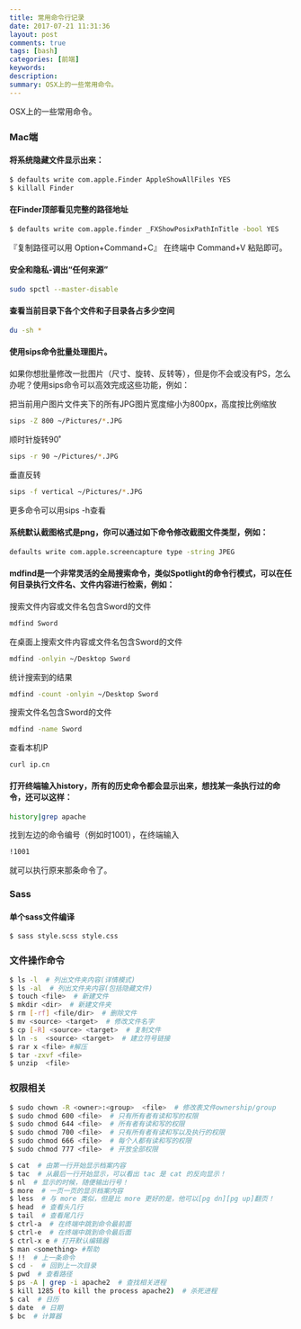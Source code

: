 ```yaml
---
title: 常用命令行记录
date: 2017-07-21 11:31:36
layout: post
comments: true
tags: [bash]
categories: [前端]
keywords:
description:
summary: OSX上的一些常用命令。
---
```


OSX上的一些常用命令。

<!-- more -->
### Mac端
#### 将系统隐藏文件显示出来：
```bash
$ defaults write com.apple.Finder AppleShowAllFiles YES 
$ killall Finder
```

#### 在Finder顶部看见完整的路径地址
```bash
$ defaults write com.apple.finder _FXShowPosixPathInTitle -bool YES
```
『复制路径可以用 Option+Command+C』 在终端中 Command+V 粘贴即可。

#### 安全和隐私-调出“任何来源”
```bash
sudo spctl --master-disable
```

#### 查看当前目录下各个文件和子目录各占多少空间
```bash
du -sh *
```

#### 使用sips命令批量处理图片。
如果你想批量修改一批图片（尺寸、旋转、反转等），但是你不会或没有PS，怎么办呢？使用sips命令可以高效完成这些功能，例如：

把当前用户图片文件夹下的所有JPG图片宽度缩小为800px，高度按比例缩放
```bash
sips -Z 800 ~/Pictures/*.JPG
```

顺时针旋转90˚
```bash
sips -r 90 ~/Pictures/*.JPG
```

垂直反转
```bash
sips -f vertical ~/Pictures/*.JPG
```

更多命令可以用sips -h查看

####  系统默认截图格式是png，你可以通过如下命令修改截图文件类型，例如：
```bash
defaults write com.apple.screencapture type -string JPEG
```


#### mdfind是一个非常灵活的全局搜索命令，类似Spotlight的命令行模式，可以在任何目录执行文件名、文件内容进行检索，例如：

搜索文件内容或文件名包含Sword的文件
```bash
mdfind Sword    
```

在桌面上搜索文件内容或文件名包含Sword的文件
```bash
mdfind -onlyin ~/Desktop Sword
```

统计搜索到的结果
```bash
mdfind -count -onlyin ~/Desktop Sword
```

搜索文件名包含Sword的文件
```bash
mdfind -name Sword
```
查看本机IP
```
curl ip.cn
```
####  打开终端输入history，所有的历史命令都会显示出来，想找某一条执行过的命令，还可以这样：
 ```bash
 history|grep apache
 ```

 找到左边的命令编号（例如时1001），在终端输入
 ```bash
 !1001
 ```
 就可以执行原来那条命令了。

### Sass
#### 单个sass文件编译
```
$ sass style.scss style.css
```

### 文件操作命令
```bash
$ ls -l  # 列出文件夹内容(详情模式)
$ ls -al  # 列出文件夹内容(包括隐藏文件)
$ touch <file>  # 新建文件
$ mkdir <dir>  # 新建文件夹
$ rm [-rf] <file/dir>  # 删除文件
$ mv <source> <target>  # 修改文件名字
$ cp [-R] <source> <target>  # 复制文件
$ ln -s  <source> <target>  # 建立符号链接
$ rar x <file> #解压
$ tar -zxvf <file>
$ unzip  <file>
```

### 权限相关
```bash
$ sudo chown -R <owner>:<group>  <file>  # 修改表文件ownership/group
$ sudo chmod 600 <file>  # 只有所有者有读和写的权限
$ sudo chmod 644 <file>  # 所有者有读和写的权限
$ sudo chmod 700 <file>  # 只有所有者有读和写以及执行的权限
$ sudo chmod 666 <file>  # 每个人都有读和写的权限
$ sudo chmod 777 <file>  # 开放全部权限
```

```bash
$ cat  # 由第一行开始显示档案内容
$ tac  # 从最后一行开始显示，可以看出 tac 是 cat 的反向显示！
$ nl  # 显示的时候，随便输出行号！
$ more  # 一页一页的显示档案内容
$ less  # 与 more 类似，但是比 more 更好的是，他可以[pg dn][pg up]翻页！
$ head  # 查看头几行
$ tail  # 查看尾几行
$ ctrl-a  # 在终端中跳到命令最前面
$ ctrl-e  # 在终端中跳到命令最后面
$ ctrl-x e # 打开默认编辑器
$ man <something> #帮助
$ !!  # 上一条命令
$ cd -  # 回到上一次目录
$ pwd  # 查看路径
$ ps -A | grep -i apache2  # 查找相关进程
$ kill 1285 (to kill the process apache2)  # 杀死进程
$ cal  # 日历
$ date  # 日期
$ bc  # 计算器
```
